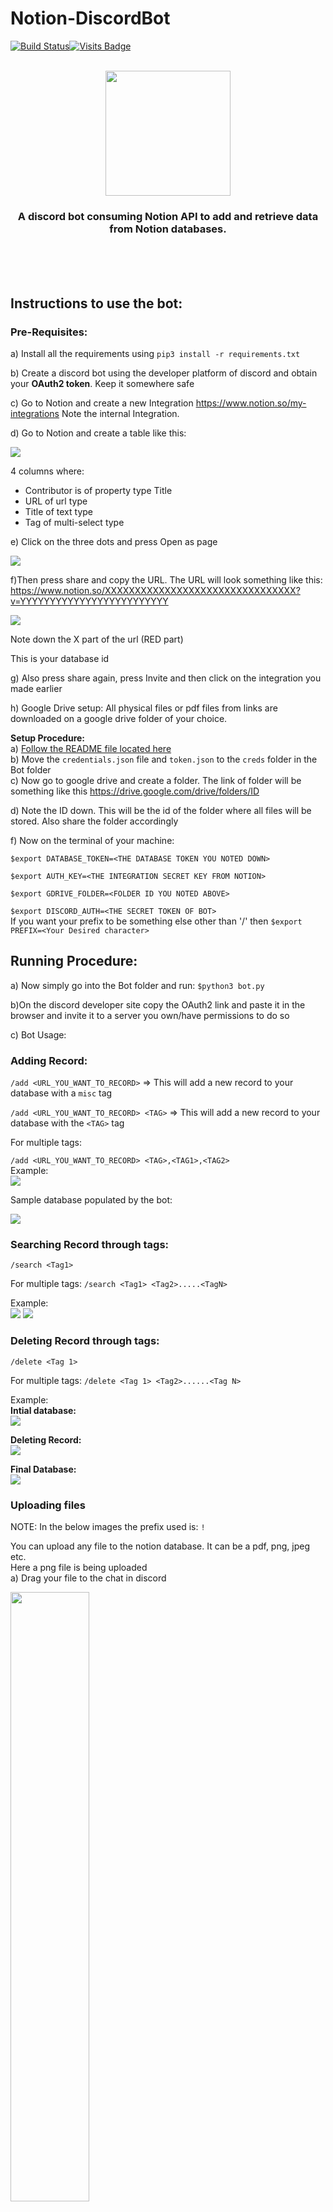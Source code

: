 # Notion-DiscordBot



[![Build Status](https://travis-ci.com/Servatom/Notion-DiscordBot.svg?branch=main)](https://travis-ci.com/Servatom/Notion-DiscordBot)[![Visits Badge](https://badges.pufler.dev/visits/Servatom/Notion-DiscordBot)](https://github.com/Servatom/Notion-DiscordBot/)<br>
<br>
<p align="center">
<img src="https://assets.servatom.com/bannerDark.png" height="200px">
  
<h3 align="center"> A discord bot consuming Notion API to add and retrieve data from Notion databases. </h3>
</p>
<br>
<br>
<br>

## Instructions to use the bot:

### Pre-Requisites:


a) Install all the requirements using ```pip3 install -r requirements.txt```

b) Create a discord bot using the developer platform of discord and obtain your **OAuth2 token**. Keep it somewhere safe

c) Go to Notion and create a new Integration  https://www.notion.so/my-integrations
Note the internal Integration.

d) Go to Notion and create a table like this:

<img src="https://assets.servatom.com/Notion-DiscordBot/TableHeader%20.png">

4 columns where:
- Contributor is of property type Title
- URL of url type
- Title of text type
- Tag of multi-select type

e) Click on the three dots and press Open as page

 <img src="https://assets.servatom.com/Notion-DiscordBot/OpenPage.png">
 
 <br>
 
 f)Then press share and copy the URL. The URL will look something like this:
https://www.notion.so/XXXXXXXXXXXXXXXXXXXXXXXXXXXXXXXX?v=YYYYYYYYYYYYYYYYYYYYYYYYY

<img src="https://assets.servatom.com/Notion-DiscordBot/databaseID.png">

Note down the X part of the url (RED part)

This is your database id

g) Also press share again, press Invite and then click on the integration you made earlier

h) Google Drive setup:
All physical files or pdf files from links are downloaded on a google drive folder of your choice.

**Setup Procedure:**<br>
  a) <a href=https://github.com/Servatom/Notion-DiscordBot/tree/main/GoogleDrive_Setup>Follow the README file located here</a><br>
  b) Move the ```credentials.json``` file and ```token.json``` to the ```creds``` folder in the Bot folder<br>
  c) Now go to google drive and create a folder. The link of folder will be something like  this https://drive.google.com/drive/folders/ID <br>
  
  d) Note the ID down. This will be the id of the folder where all files will be stored. Also share the folder accordingly<br>

f) Now on the terminal of your machine:

```$export DATABASE_TOKEN=<THE DATABASE TOKEN YOU NOTED DOWN>```

```$export AUTH_KEY=<THE INTEGRATION SECRET KEY FROM NOTION>```

```$export GDRIVE_FOLDER=<FOLDER ID YOU NOTED ABOVE>```

```$export DISCORD_AUTH=<THE SECRET TOKEN OF BOT>```<br>
If you want your prefix to be something else other than '/' then 
```$export PREFIX=<Your Desired character>```

## Running Procedure:


a) Now simply go into the Bot folder and run: ```$python3 bot.py```

b)On the discord developer site copy the OAuth2 link and paste it in the browser and invite it to a server you own/have permissions to do so

c) Bot Usage:

### Adding Record:

```/add <URL_YOU_WANT_TO_RECORD>``` => This will add a new record to your database with a ```misc``` tag

```/add <URL_YOU_WANT_TO_RECORD> <TAG>``` => This will add a new record to your database with the ```<TAG>``` tag

For multiple tags:

```/add <URL_YOU_WANT_TO_RECORD> <TAG>,<TAG1>,<TAG2>```<br>
Example:<br>
<img src="https://assets.servatom.com/Notion-DiscordBot/addRecord.png"><br>

Sample database populated by the bot:

<img src="https://assets.servatom.com/Notion-DiscordBot/db.png">

### Searching Record through tags:
```/search <Tag1>```<br>

For multiple tags:  ```/search <Tag1> <Tag2>.....<TagN>```<br>

Example:<br>
<img src="https://assets.servatom.com/Notion-DiscordBot/search.png">
<img src="https://assets.servatom.com/Notion-DiscordBot/multiTagSearch.png"><br>


### Deleting Record through tags:
```/delete <Tag 1>```<br>

For multiple tags: ```/delete <Tag 1> <Tag2>......<Tag N>```<br>

Example:<br>
<b>Intial database:</b><br>
<img src="https://assets.servatom.com/Notion-DiscordBot/initialDB.png"><br>

<b>Deleting Record:</b><br>
<img src="https://assets.servatom.com/Notion-DiscordBot/delete.png"><br>

<b>Final Database:</b><br>
<img src="https://assets.servatom.com/Notion-DiscordBot/finalDB.png"><br>

### Uploading files
NOTE: In the below images the prefix used is: ```!```<br>

You can upload any file to the notion database. It can be a pdf, png, jpeg etc.<br>
Here a png file is being uploaded<br>
a) Drag your file to the chat in discord

<img src="https://assets.servatom.com/Notion-DiscordBot/drag.png" width="50%"><br>

b) Add comment to the file you uploaded

<img src="https://assets.servatom.com/Notion-DiscordBot/comment.png" width="50%"><br>
Here memoji and profile-pic are tags for the file

c) It will then ask the title of the file you uploaded:

<img src="https://assets.servatom.com/Notion-DiscordBot/finalUploaded.png" width="50%"><br>

d) Now the file will uploaded on the google drive folder which you mentioned above

e) The database will be updated:

<img src="https://assets.servatom.com/Notion-DiscordBot/recordAddedImg.png"><br>

f) The link will open the file in google drive

<hr><br>

Instead of running the discord bot via python and exporting environment variables you can use our docker container. <br>
### Link to image: <a href="https://hub.docker.com/repository/docker/servatom/notiondiscordbot">Docker Hub</a>

<hr><br>
You can also deploy this on heroku. Please follow the additional instructions here: <a href = "https://github.com/Servatom/Notion-DiscordBot/blob/main/HEROKU-SETUP.md"> Heroku Setup</a>
